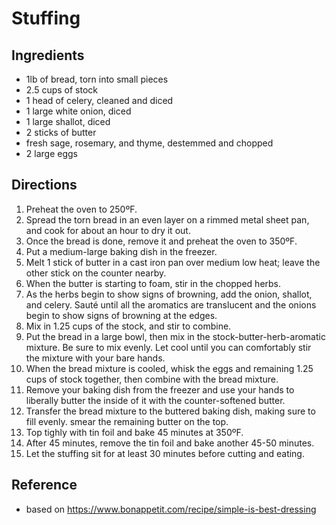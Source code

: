 # Stuffing

## Ingredients
* 1lb of bread, torn into small pieces
* 2.5 cups of stock
* 1 head of celery, cleaned and diced
* 1 large white onion, diced
* 1 large shallot, diced
* 2 sticks of butter
* fresh sage, rosemary, and thyme, destemmed and chopped
* 2 large eggs

## Directions
1. Preheat the oven to 250ºF.
2. Spread the torn bread in an even layer on a rimmed metal sheet pan, and cook for about an hour to dry it out.
3. Once the bread is done, remove it and preheat the oven to 350ºF.
4. Put a medium-large baking dish in the freezer.
5. Melt 1 stick of butter in a cast iron pan over medium low heat; leave the other stick on the counter nearby.
6. When the butter is starting to foam, stir in the chopped herbs.
7. As the herbs begin to show signs of browning, add the onion, shallot, and celery. Sauté until all the aromatics are translucent and the onions begin to show signs of browning at the edges.
8. Mix in 1.25 cups of the stock, and stir to combine.
9. Put the bread in a large bowl, then mix in the stock-butter-herb-aromatic mixture. Be sure to mix evenly. Let cool until you can comfortably stir the mixture with your bare hands.
10. When the bread mixture is cooled, whisk the eggs and remaining 1.25 cups of stock together, then combine with the bread mixture.
11. Remove your baking dish from the freezer and use your hands to liberally butter the inside of it with the counter-softened butter.
12. Transfer the bread mixture to the buttered baking dish, making sure to fill evenly. smear the remaining butter on the top.
13. Top tighly with tin foil and bake 45 minutes at 350ºF.
14. After 45 minutes, remove the tin foil and bake another 45-50 minutes.
15. Let the stuffing sit for at least 30 minutes before cutting and eating.

## Reference
* based on https://www.bonappetit.com/recipe/simple-is-best-dressing
